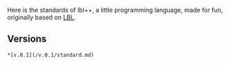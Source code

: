 Here is the standards of lbl++, a little programming language, made for fun, originally based on [LBL](https://github.com/Mrgargoyle134/lbl).

## Versions
	*[v.0.1](/v.0.1/standard.md)
